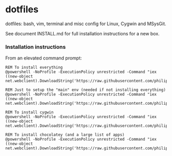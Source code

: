 # dotfiles

dotfiles: bash, vim, terminal and misc config for
Linux, Cygwin and MSysGit.

See document INSTALL.md for full installation instructions for a new box.

### Installation instructions
From an elevated command prompt:

```
REM To install everything
@powershell -NoProfile -ExecutionPolicy unrestricted -Command "iex ((new-object net.webclient).DownloadString('https://raw.githubusercontent.com/philipdaniels/dotfiles/master/setup.ps1'))"

REM Just to setup the "main" env (needed if not installing everything)
@powershell -NoProfile -ExecutionPolicy unrestricted -Command "iex ((new-object net.webclient).DownloadString('https://raw.githubusercontent.com/philipdaniels/dotfiles/master/setup_env.ps1'))"

REM To install cygwin
@powershell -NoProfile -ExecutionPolicy unrestricted -Command "iex ((new-object net.webclient).DownloadString('https://raw.githubusercontent.com/philipdaniels/dotfiles/master/setup_cygwin.ps1'))"

REM To install chocolatey (and a large list of apps)
@powershell -NoProfile -ExecutionPolicy unrestricted -Command "iex ((new-object net.webclient).DownloadString('https://raw.githubusercontent.com/philipdaniels/dotfiles/master/setup_choco.ps1'))"
```

